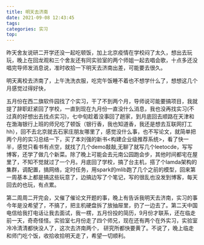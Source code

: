 ```yaml
---
title: 明天去济南
date: 2021-09-08 12:43:45
tags: 
categories: 实习
top:
---
```


​		昨天舍友说研二开学还没一起吃顿饭，加上北京疫情在学校闷了太久，想出去玩玩，晚上在回龙观和三个舍友还有同实验室的两个师姐一起去唱会歌，十点多还没唱完导师发消息说，准时收拾一下明天去济南出差，可能要去很久。

<!--more-->

​		明天离校去济南了，上午洗洗衣服，吃完午饭睡不着也不想学什么了，想想这几个月感觉过得好快，

​		五月份在西二旗软件园找了个实习，干了不到两个月，导师说可能要搞项目，我就提了辞职赶紧回了学校，一直到现在九月份一直没什么消息，我也没再找实习(不过真的好想出去找点实习)，七中旬趁着没事回了趟家，到月底回去顺路在天津和在渤海银行上班的师兄吃了顿饭（银行香，我也知道香，我还是想去互联网打工hh），回不去北京就去石家庄朋友哪里了，感觉没什么事，也不写论文，就简单把两个月的实习总结一下，买了本刘强的新书<构建企业级推荐系统>，看了快一半，感觉只看书有点空，就找了几个demo敲敲,无聊了就写几个leetocde，写写博客，还学了做几个新菜。除了晚上可能会去元南公园跑会步，其他时间都宅在屋里了，不知不觉就过了一个月。月底回了学校，搞了台主机，搭了个lamda架构的集群，调配置，搞网络，定时任务，用spark的mlib跑了几个之前的模型，回来第一周基本上都是搞这些玩意了，边搞边写了个笔记，写的很乱也没发到博客，每天回去的也玩，有点累。

​		第二周周二开完会，又催了催论文开题的事，晚上有告诉我明天去济南，实习的事今年是没希望了，不搞了，把主机硬盘拆了放抽屉里，扔了一边去了。第二天中国电信给我打电话让我去面试，我一楞，五月份投的简历，9月份才联系，还在临走前一天，奇奇怪怪。实验室七月份走了四个师兄，现在还有两个在外实习，实验室冷冷清清都快没人了，这次去济南两个， 研究所都快要黄了。不说了，晚上临走和师门吃个饭，收拾收拾明天走了，希望一切顺利。
